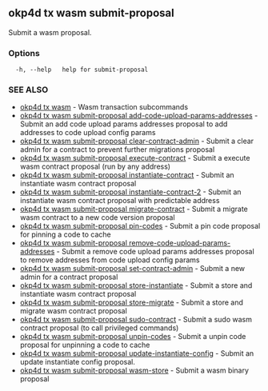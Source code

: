 ## okp4d tx wasm submit-proposal

Submit a wasm proposal.

### Options

```
  -h, --help   help for submit-proposal
```

### SEE ALSO

* [okp4d tx wasm](okp4d_tx_wasm.md)	 - Wasm transaction subcommands
* [okp4d tx wasm submit-proposal add-code-upload-params-addresses](okp4d_tx_wasm_submit-proposal_add-code-upload-params-addresses.md)	 - Submit an add code upload params addresses proposal to add addresses to code upload config params
* [okp4d tx wasm submit-proposal clear-contract-admin](okp4d_tx_wasm_submit-proposal_clear-contract-admin.md)	 - Submit a clear admin for a contract to prevent further migrations proposal
* [okp4d tx wasm submit-proposal execute-contract](okp4d_tx_wasm_submit-proposal_execute-contract.md)	 - Submit a execute wasm contract proposal (run by any address)
* [okp4d tx wasm submit-proposal instantiate-contract](okp4d_tx_wasm_submit-proposal_instantiate-contract.md)	 - Submit an instantiate wasm contract proposal
* [okp4d tx wasm submit-proposal instantiate-contract-2](okp4d_tx_wasm_submit-proposal_instantiate-contract-2.md)	 - Submit an instantiate wasm contract proposal with predictable address
* [okp4d tx wasm submit-proposal migrate-contract](okp4d_tx_wasm_submit-proposal_migrate-contract.md)	 - Submit a migrate wasm contract to a new code version proposal
* [okp4d tx wasm submit-proposal pin-codes](okp4d_tx_wasm_submit-proposal_pin-codes.md)	 - Submit a pin code proposal for pinning a code to cache
* [okp4d tx wasm submit-proposal remove-code-upload-params-addresses](okp4d_tx_wasm_submit-proposal_remove-code-upload-params-addresses.md)	 - Submit a remove code upload params addresses proposal to remove addresses from code upload config params
* [okp4d tx wasm submit-proposal set-contract-admin](okp4d_tx_wasm_submit-proposal_set-contract-admin.md)	 - Submit a new admin for a contract proposal
* [okp4d tx wasm submit-proposal store-instantiate](okp4d_tx_wasm_submit-proposal_store-instantiate.md)	 - Submit a store and instantiate wasm contract proposal
* [okp4d tx wasm submit-proposal store-migrate](okp4d_tx_wasm_submit-proposal_store-migrate.md)	 - Submit a store and migrate wasm contract proposal
* [okp4d tx wasm submit-proposal sudo-contract](okp4d_tx_wasm_submit-proposal_sudo-contract.md)	 - Submit a sudo wasm contract proposal (to call privileged commands)
* [okp4d tx wasm submit-proposal unpin-codes](okp4d_tx_wasm_submit-proposal_unpin-codes.md)	 - Submit a unpin code proposal for unpinning a code to cache
* [okp4d tx wasm submit-proposal update-instantiate-config](okp4d_tx_wasm_submit-proposal_update-instantiate-config.md)	 - Submit an update instantiate config proposal.
* [okp4d tx wasm submit-proposal wasm-store](okp4d_tx_wasm_submit-proposal_wasm-store.md)	 - Submit a wasm binary proposal
